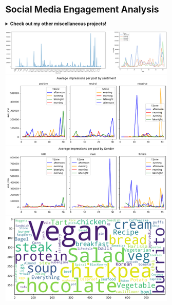 # Social Media Engagement Analysis

<details>
<summary><b>Check out my other miscellaneous projects!</b></summary>
  
[Movie Recommender](https://github.com/lexie21/movierecommender)

[Loan Defaulter](https://github.com/lexie21/loandefaulter)

</details>

![Alt Text](https://github.com/lexie21/socialmediatext/blob/main/overall_series.png)
![Alt Text](https://github.com/lexie21/socialmediatext/blob/main/avg_imp_sentiment.png)
![Alt Text](https://github.com/lexie21/socialmediatext/blob/main/avg_imp_gender.png)
![Alt Text](https://github.com/lexie21/socialmediatext/blob/main/vegan_wordcloud.png)

